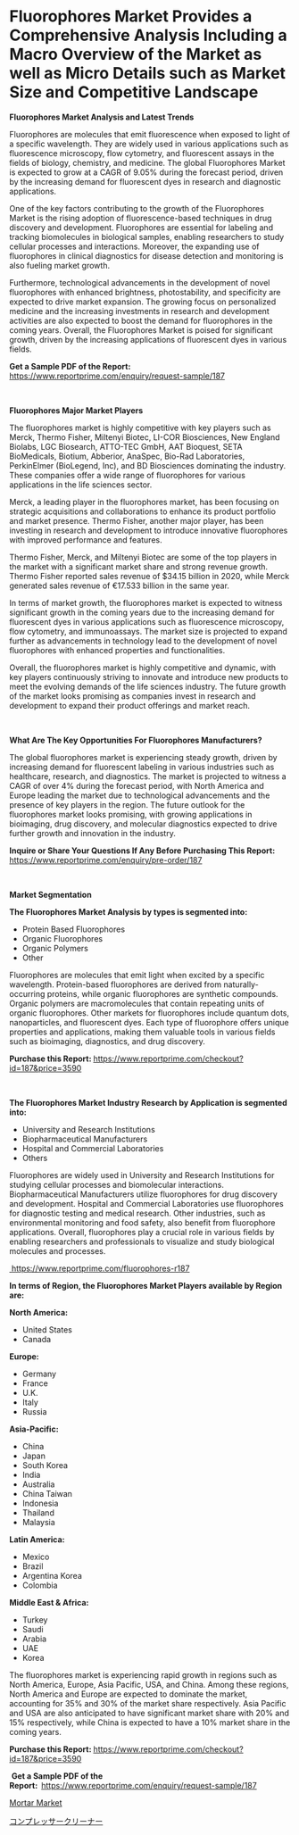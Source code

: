 <p><h1>Fluorophores Market Provides a Comprehensive Analysis Including a Macro Overview of the Market as well as Micro Details such as Market Size and Competitive Landscape</h1></p><p><strong>Fluorophores Market Analysis and Latest Trends</strong></p>
<p><p>Fluorophores are molecules that emit fluorescence when exposed to light of a specific wavelength. They are widely used in various applications such as fluorescence microscopy, flow cytometry, and fluorescent assays in the fields of biology, chemistry, and medicine. The global Fluorophores Market is expected to grow at a CAGR of 9.05% during the forecast period, driven by the increasing demand for fluorescent dyes in research and diagnostic applications.</p><p>One of the key factors contributing to the growth of the Fluorophores Market is the rising adoption of fluorescence-based techniques in drug discovery and development. Fluorophores are essential for labeling and tracking biomolecules in biological samples, enabling researchers to study cellular processes and interactions. Moreover, the expanding use of fluorophores in clinical diagnostics for disease detection and monitoring is also fueling market growth.</p><p>Furthermore, technological advancements in the development of novel fluorophores with enhanced brightness, photostability, and specificity are expected to drive market expansion. The growing focus on personalized medicine and the increasing investments in research and development activities are also expected to boost the demand for fluorophores in the coming years. Overall, the Fluorophores Market is poised for significant growth, driven by the increasing applications of fluorescent dyes in various fields.</p></p>
<p><strong>Get a Sample PDF of the Report:&nbsp;</strong> <a href="https://www.reportprime.com/enquiry/request-sample/187">https://www.reportprime.com/enquiry/request-sample/187</a></p>
<p>&nbsp;</p>
<p><strong>Fluorophores Major Market Players</strong></p>
<p><p>The fluorophores market is highly competitive with key players such as Merck, Thermo Fisher, Miltenyi Biotec, LI-COR Biosciences, New England Biolabs, LGC Biosearch, ATTO-TEC GmbH, AAT Bioquest, SETA BioMedicals, Biotium, Abberior, AnaSpec, Bio-Rad Laboratories, PerkinElmer (BioLegend, Inc), and BD Biosciences dominating the industry. These companies offer a wide range of fluorophores for various applications in the life sciences sector.</p><p>Merck, a leading player in the fluorophores market, has been focusing on strategic acquisitions and collaborations to enhance its product portfolio and market presence. Thermo Fisher, another major player, has been investing in research and development to introduce innovative fluorophores with improved performance and features.</p><p>Thermo Fisher, Merck, and Miltenyi Biotec are some of the top players in the market with a significant market share and strong revenue growth. Thermo Fisher reported sales revenue of $34.15 billion in 2020, while Merck generated sales revenue of €17.533 billion in the same year.</p><p>In terms of market growth, the fluorophores market is expected to witness significant growth in the coming years due to the increasing demand for fluorescent dyes in various applications such as fluorescence microscopy, flow cytometry, and immunoassays. The market size is projected to expand further as advancements in technology lead to the development of novel fluorophores with enhanced properties and functionalities.</p><p>Overall, the fluorophores market is highly competitive and dynamic, with key players continuously striving to innovate and introduce new products to meet the evolving demands of the life sciences industry. The future growth of the market looks promising as companies invest in research and development to expand their product offerings and market reach.</p></p>
<p>&nbsp;</p>
<p><strong>What Are The Key Opportunities For Fluorophores Manufacturers?</strong></p>
<p><p>The global fluorophores market is experiencing steady growth, driven by increasing demand for fluorescent labeling in various industries such as healthcare, research, and diagnostics. The market is projected to witness a CAGR of over 4% during the forecast period, with North America and Europe leading the market due to technological advancements and the presence of key players in the region. The future outlook for the fluorophores market looks promising, with growing applications in bioimaging, drug discovery, and molecular diagnostics expected to drive further growth and innovation in the industry.</p></p>
<p><strong>Inquire or Share Your Questions If Any Before Purchasing This Report:</strong> <a href="https://www.reportprime.com/enquiry/pre-order/187">https://www.reportprime.com/enquiry/pre-order/187</a></p>
<p>&nbsp;</p>
<p><strong>Market Segmentation</strong></p>
<p><strong>The Fluorophores Market Analysis by types is segmented into:</strong></p>
<p><ul><li>Protein Based Fluorophores</li><li>Organic Fluorophores</li><li>Organic Polymers</li><li>Other</li></ul></p>
<p><p>Fluorophores are molecules that emit light when excited by a specific wavelength. Protein-based fluorophores are derived from naturally-occurring proteins, while organic fluorophores are synthetic compounds. Organic polymers are macromolecules that contain repeating units of organic fluorophores. Other markets for fluorophores include quantum dots, nanoparticles, and fluorescent dyes. Each type of fluorophore offers unique properties and applications, making them valuable tools in various fields such as bioimaging, diagnostics, and drug discovery.</p></p>
<p><strong>Purchase this Report:&nbsp;</strong><a href="https://www.reportprime.com/checkout?id=187&price=3590">https://www.reportprime.com/checkout?id=187&price=3590</a></p>
<p>&nbsp;</p>
<p><strong>The Fluorophores Market Industry Research by Application is segmented into:</strong></p>
<p><ul><li>University and Research Institutions</li><li>Biopharmaceutical Manufacturers</li><li>Hospital and Commercial Laboratories</li><li>Others</li></ul></p>
<p><p>Fluorophores are widely used in University and Research Institutions for studying cellular processes and biomolecular interactions. Biopharmaceutical Manufacturers utilize fluorophores for drug discovery and development. Hospital and Commercial Laboratories use fluorophores for diagnostic testing and medical research. Other industries, such as environmental monitoring and food safety, also benefit from fluorophore applications. Overall, fluorophores play a crucial role in various fields by enabling researchers and professionals to visualize and study biological molecules and processes.</p></p>
<p><a href="https://www.reportprime.com/fluorophores-r187">&nbsp;https://www.reportprime.com/fluorophores-r187</a></p>
<p><strong>In terms of Region, the Fluorophores Market Players available by Region are:</strong></p>
<p>
    <p> <strong> North America: </strong>
        <ul>
            <li>United States</li>
            <li>Canada</li>
        </ul>
        </p> 
    <p> <strong> Europe: </strong>
        <ul>
            <li>Germany</li>
            <li>France</li>
            <li>U.K.</li>
            <li>Italy</li>
            <li>Russia</li>
        </ul>
        </p> 
    <p> <strong> Asia-Pacific: </strong>
        <ul>
            <li>China</li>
            <li>Japan</li>
            <li>South Korea</li>
            <li>India</li>
            <li>Australia</li>
            <li>China Taiwan</li>
            <li>Indonesia</li>
            <li>Thailand</li>
            <li>Malaysia</li>
        </ul>
        </p> 
    <p> <strong> Latin America: </strong>
        <ul>
            <li>Mexico</li>
            <li>Brazil</li>
            <li>Argentina Korea</li>
            <li>Colombia</li>
        </ul>
        </p> 
    <p> <strong> Middle East & Africa: </strong>
        <ul>
            <li>Turkey</li>
            <li>Saudi</li>
            <li>Arabia</li>
            <li>UAE</li>
            <li>Korea</li>
        </ul>
    </p>
    </p>
<p><p>The fluorophores market is experiencing rapid growth in regions such as North America, Europe, Asia Pacific, USA, and China. Among these regions, North America and Europe are expected to dominate the market, accounting for 35% and 30% of the market share respectively. Asia Pacific and USA are also anticipated to have significant market share with 20% and 15% respectively, while China is expected to have a 10% market share in the coming years.</p></p>
<p><strong>Purchase this Report: </strong><a href="https://www.reportprime.com/checkout?id=187&price=3590">https://www.reportprime.com/checkout?id=187&price=3590</a></p>
<p>&nbsp;<strong>Get a Sample PDF of the Report:&nbsp;&nbsp;</strong><a href="https://www.reportprime.com/enquiry/request-sample/187">https://www.reportprime.com/enquiry/request-sample/187</a></p>
<p><strong></strong></p>
<p><p><a href="https://github.com/ElmoRunolfsson2023/Market-Research-Report-List-1/blob/main/mortar-market.md">Mortar Market</a></p><p><a href="https://github.com/BrionnaBoyle/Market-Research-Report-List-1/blob/main/147441069846.md">コンプレッサークリーナー</a></p></p>